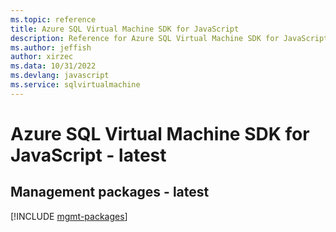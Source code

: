 ```yaml
---
ms.topic: reference
title: Azure SQL Virtual Machine SDK for JavaScript
description: Reference for Azure SQL Virtual Machine SDK for JavaScript
ms.author: jeffish
author: xirzec
ms.data: 10/31/2022
ms.devlang: javascript
ms.service: sqlvirtualmachine
---
```

# Azure SQL Virtual Machine SDK for JavaScript - latest

## Management packages - latest
[!INCLUDE [mgmt-packages](sql-virtual-machine-mgmt-index.md)]